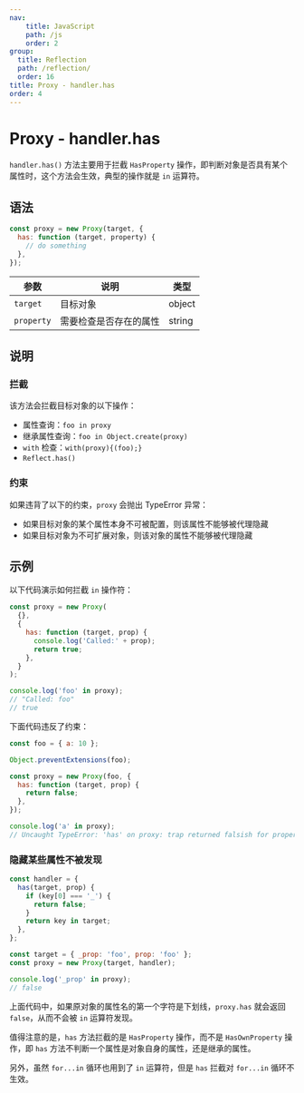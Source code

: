 ```yaml
---
nav:
    title: JavaScript
    path: /js
    order: 2
group:
  title: Reflection
  path: /reflection/
  order: 16
title: Proxy - handler.has
order: 4
---
```


# Proxy - handler.has

`handler.has()` 方法主要用于拦截 `HasProperty` 操作，即判断对象是否具有某个属性时，这个方法会生效，典型的操作就是 `in` 运算符。

## 语法

```js
const proxy = new Proxy(target, {
  has: function (target, property) {
    // do something
  },
});
```

| 参数       | 说明                   | 类型   |
| ---------- | ---------------------- | ------ |
| `target`   | 目标对象               | object |
| `property` | 需要检查是否存在的属性 | string |

## 说明

### 拦截

该方法会拦截目标对象的以下操作：

- 属性查询：`foo in proxy`
- 继承属性查询：`foo in Object.create(proxy)`
- `with` 检查：`with(proxy){(foo);}`
- `Reflect.has()`

### 约束

如果违背了以下的约束，`proxy` 会抛出 TypeError 异常：

- 如果目标对象的某个属性本身不可被配置，则该属性不能够被代理隐藏
- 如果目标对象为不可扩展对象，则该对象的属性不能够被代理隐藏

## 示例

以下代码演示如何拦截 `in` 操作符：

```js
const proxy = new Proxy(
  {},
  {
    has: function (target, prop) {
      console.log('Called:' + prop);
      return true;
    },
  }
);

console.log('foo' in proxy);
// "Called: foo"
// true
```

下面代码违反了约束：

```js
const foo = { a: 10 };

Object.preventExtensions(foo);

const proxy = new Proxy(foo, {
  has: function (target, prop) {
    return false;
  },
});

console.log('a' in proxy);
// Uncaught TypeError: 'has' on proxy: trap returned falsish for property 'a' but the proxy target is not extensible
```

### 隐藏某些属性不被发现

```js
const handler = {
  has(target, prop) {
    if (key[0] === '_') {
      return false;
    }
    return key in target;
  },
};

const target = { _prop: 'foo', prop: 'foo' };
const proxy = new Proxy(target, handler);

console.log('_prop' in proxy);
// false
```

上面代码中，如果原对象的属性名的第一个字符是下划线，`proxy.has` 就会返回 `false`，从而不会被 `in` 运算符发现。

值得注意的是，`has` 方法拦截的是 `HasProperty` 操作，而不是 `HasOwnProperty` 操作，即 `has` 方法不判断一个属性是对象自身的属性，还是继承的属性。

另外，虽然 `for...in` 循环也用到了 `in` 运算符，但是 `has` 拦截对 `for...in` 循环不生效。
